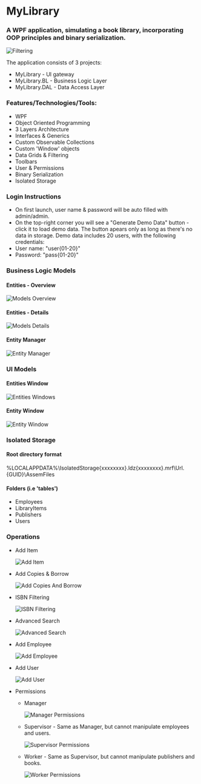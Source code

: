 # MyLibrary
### A WPF application, simulating a book library, incorporating OOP principles and binary serialization.
![Filtering](https://github.com/PrisonerM13/MyLibrary/blob/master/gif/Filtering.gif "Filtering")

The application consists of 3 projects:
+ MyLibrary - UI gateway
+ MyLibrary.BL - Business Logic Layer
+ MyLibrary.DAL - Data Access Layer

### Features/Technologies/Tools:
+ WPF
+ Object Oriented Programming
+ 3 Layers Architecture
+ Interfaces & Generics
+ Custom Observable Collections
+ Custom 'Window' objects
+ Data Grids & Filtering
+ Toolbars
+ User & Permissions
+ Binary Serialization
+ Isolated Storage

### Login Instructions
+ On first launch, user name & password will be auto filled with admin/admin.
+ On the top-right corner you will see a "Generate Demo Data" button - click it to load demo data. The button apears only as long as there's no data in storage. Demo data includes 20 users, with the following credentials:
+ User name: "user{01-20}"
+ Password: "pass{01-20}"

### Business Logic Models
#### Entities - Overview
![Models Overview](https://github.com/PrisonerM13/MyLibrary/blob/master/images/ModelsOverview.png "Models Overview")

#### Entities - Details
![Models Details](https://github.com/PrisonerM13/MyLibrary/blob/master/images/ModelsDetails.png "Models Details")

#### Entity Manager
![Entity Manager](https://github.com/PrisonerM13/MyLibrary/blob/master/images/EntityManager.png "Entity Manager")

### UI Models
#### Entities Window
![Entities Windows](https://github.com/PrisonerM13/MyLibrary/blob/master/images/EntitiesWindow.png "Entities Window")

#### Entity Window
![Entity Window](https://github.com/PrisonerM13/MyLibrary/blob/master/images/EntityWindow.png "Entity Window")

### Isolated Storage
#### Root directory format
%LOCALAPPDATA%\IsolatedStorage\{xxxxxxxx}.ldz\{xxxxxxxx}.mrf\Url.{GUID}\AssemFiles
		
#### Folders (i.e 'tables')
+ Employees
+ LibraryItems
+ Publishers
+ Users

### Operations

+ Add Item
		
	![Add Item](https://github.com/PrisonerM13/MyLibrary/blob/master/gif/AddItem.gif "Add Item")

+ Add Copies & Borrow
		
	![Add Copies And Borrow](https://github.com/PrisonerM13/MyLibrary/blob/master/gif/AddCopiesAndBorrow.gif "Add Copies And Borrow")

+ ISBN Filtering
		
	![ISBN Filtering](https://github.com/PrisonerM13/MyLibrary/blob/master/gif/ISBNFiltering.gif "ISBN Filtering")

+ Advanced Search
		
	![Advanced Search](https://github.com/PrisonerM13/MyLibrary/blob/master/gif/AdvancedSearch.gif "Advanced Search")

+ Add Employee
		
	![Add Employee](https://github.com/PrisonerM13/MyLibrary/blob/master/gif/AddEmployee.gif "Add Employee")

+ Add User
		
	![Add User](https://github.com/PrisonerM13/MyLibrary/blob/master/gif/AddUser.gif "Add User")

+ Permissions
	+ Manager
		
		![Manager Permissions](https://github.com/PrisonerM13/MyLibrary/blob/master/gif/ManagerPermissions.gif "Manager Permissions")
	+ Supervisor - Same as Manager, but cannot manipulate employees and users.
		
		![Supervisor Permissions](https://github.com/PrisonerM13/MyLibrary/blob/master/gif/SupervisorPermissions.gif "Supervisor Permissions")
	+ Worker - Same as Supervisor, but cannot manipulate publishers and books.
		
		![Worker Permissions](https://github.com/PrisonerM13/MyLibrary/blob/master/gif/WorkerPermissions.gif "Worker Permissions")

